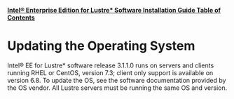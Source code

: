 [**Intel® Enterprise Edition for Lustre\* Software Installation Guide Table of Contents**](ig_TOC.md)
# Updating the Operating System

Intel® EE for Lustre\* software release 3.1.1.0 runs on servers and
clients running RHEL or CentOS, version 7.3; client only support is
available on version 6.8. To update the OS, see the software
documentation provided by the OS vendor. All Lustre servers must be
running the same OS and version.